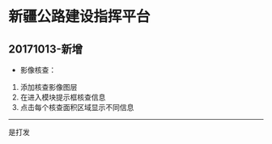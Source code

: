 # 新疆公路建设指挥平台

## 20171013-新增
* 影像核查：     
1. 添加核查影像图层
2. 在进入模块提示框核查信息
3. 点击每个核查面积区域显示不同信息

---------------------------------------
   是打发